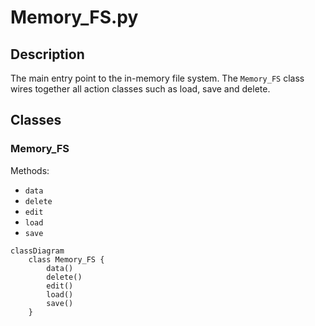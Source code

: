 # Memory_FS.py


## Description
The main entry point to the in-memory file system. The `Memory_FS` class wires together all action classes such as load, save and delete.
## Classes
### Memory_FS
Methods:
- `data`
- `delete`
- `edit`
- `load`
- `save`

```mermaid
classDiagram
    class Memory_FS {
        data()
        delete()
        edit()
        load()
        save()
    }
```
